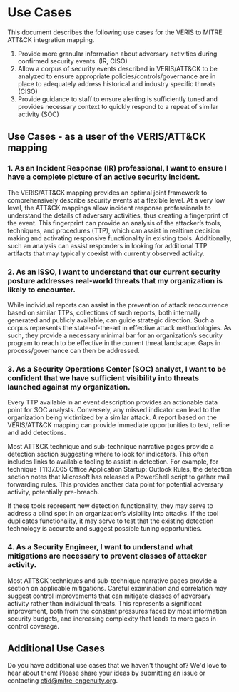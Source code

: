 # Use Cases

This document describes the following use cases for the VERIS to MITRE ATT&CK integration mapping.
1. Provide more granular information about adversary activities during confirmed security events. (IR, CISO)
2. Allow a corpus of security events described in VERIS/ATT&CK to be analyzed to ensure appropriate policies/controls/governance are in place to adequately address historical and industry specific threats (CISO)
3. Provide guidance to staff to ensure alerting is sufficiently tuned and provides necessary context to quickly respond to a repeat of similar activity (SOC)

## Use Cases - as a user of the VERIS/ATT&CK mapping ###

### 1. As an Incident Response (IR) professional, I want to ensure I have a complete picture of an active security incident.

The VERIS/ATT&CK mapping provides an optimal joint framework to comprehensively describe security events at a flexible level. At a very low level, the ATT&CK mappings allow incident response professionals to understand the details of adversary activities, thus creating a fingerprint of the event. This fingerprint can provide an analysis of the attacker’s tools, techniques, and procedures (TTP), which can assist in realtime decision making and activating responsive functionality in existing tools. Additionally, such an analysis can assist responders in looking for additional TTP artifacts that may typically coexist with currently observed activity. 

### 2. As an ISSO, I want to understand that our current security posture addresses real-world threats that my organization is likely to encounter.

While individual reports can assist in the prevention of attack reoccurrence based on similar TTPs, collections of such reports, both internally generated and publicly available, can guide strategic direction. Such a corpus represents the state-of-the-art in effective attack methodologies. As such, they provide a necessary minimal bar for an organization’s security program to reach to be effective in the current threat landscape. Gaps in process/governance can then be addressed.

### 3. As a Security Operations Center (SOC) analyst, I want to be confident that we have sufficient visibility into threats launched against my organization.

Every TTP available in an event description provides an actionable data point for SOC analysts. Conversely, any missed indicator can lead to the organization being victimized by a similar attack. A report based on the VERIS/ATT&CK mapping can provide immediate opportunities to test, refine and add detections. 

Most ATT&CK technique and sub-technique narrative pages provide a detection section suggesting where to look for indicators. This often includes links to available tooling to assist in detection. For example, for technique T1137.005 Office Application Startup: Outlook Rules, the detection section notes that Microsoft has released a PowerShell script to gather mail forwarding rules. This provides another data point for potential adversary activity, potentially pre-breach. 

If these tools represent new detection functionality, they may serve to address a blind spot in an organization’s visibility into attacks. If the tool duplicates functionality, it may serve to test that the existing detection technology is accurate and suggest possible tuning opportunities.

### 4. As a Security Engineer, I want to understand what mitigations are necessary to prevent classes of attacker activity.

Most ATT&CK techniques and sub-technique narrative pages provide a section on applicable mitigations. Careful examination and correlation may suggest control improvements that can mitigate classes of adversary activity rather than individual threats. This represents a significant improvement, both from the constant pressures faced by most information security budgets, and increasing complexity that leads to more gaps in control coverage.

## Additional Use Cases
Do you have additional use cases that we haven't thought of? We'd love to hear about them! Please share your ideas by submitting an issue or contacting ctid@mitre-engenuity.org.

